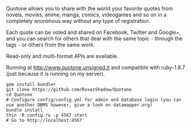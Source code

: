 Quotone allows you to share with the world your favorite quotes from novels, movies, anime, manga, comics, videogames and so on in a completely anonimous way without any type of registration.

Each quote can be voted and shared on Facebook, Twitter and Google+, and you can search for others that deal with the same topic - through the tags - or others from the same work.

Read-only and multi-format APIs are available.

Running at http://www.quotone.unsigned.it and compatible with ruby-1.8.7 (just because it is running on my server).

```
gem install bundler
git clone https://github.com/RoxasShadow/Quotone
cd Quotone
# Configure config/config.yml for admin and database login (you can use another DBMS however, give a look on datamapper.org)
bundle install
thin -R config.ru -p 4567 start
# Go to http://localhost:4567
```
